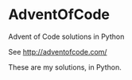 # AdventOfCode
Advent of Code solutions in Python

See http://adventofcode.com/

These are my solutions, in Python.
